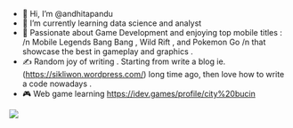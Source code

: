 - 👋 Hi, I’m @andhitapandu
- 🌱 I’m currently learning data science and analyst
- 💬 Passionate about Game Development and enjoying top mobile titles : /n Mobile Legends Bang Bang , Wild Rift , and Pokemon Go /n that showcase the best in gameplay and graphics .
- ✍️ Random joy of writing . Starting from write a blog ie. (https://sikliwon.wordpress.com/) long time ago, then love how to write a code nowadays .
- 🎮 Web game learning https://idev.games/profile/city%20bucin
<!---
andhitapandu/andhitapandu is a ✨ special ✨ repository because its `README.md` (this file) appears on your GitHub profile.
You can click the Preview link to take a look at your changes.
--->
![](https://github-readme-stats.vercel.app/api/top-langs/?username=andhitapandu&theme=dark&hide_border=false&include_all_commits=false&count_private=false&layout=compact)
